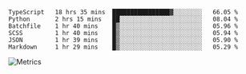 <!--START_SECTION:waka-->

```text
TypeScript   18 hrs 35 mins  ████████████████▓░░░░░░░░   66.05 %
Python       2 hrs 15 mins   ██░░░░░░░░░░░░░░░░░░░░░░░   08.04 %
Batchfile    1 hr 40 mins    █▒░░░░░░░░░░░░░░░░░░░░░░░   05.96 %
SCSS         1 hr 40 mins    █▒░░░░░░░░░░░░░░░░░░░░░░░   05.94 %
JSON         1 hr 39 mins    █▒░░░░░░░░░░░░░░░░░░░░░░░   05.90 %
Markdown     1 hr 29 mins    █▒░░░░░░░░░░░░░░░░░░░░░░░   05.29 %
```

<!--END_SECTION:waka-->

![Metrics](https://metrics.lecoq.io/TachibanaKimika?template=classic&base.activity=0&base.community=0&base.repositories=0&languages=1&isocalendar=1&isocalendar.duration=half-year&languages.limit=8&languages.sections=most-used&languages.colors=github&languages.threshold=0%25&languages.indepth=false&languages.recent.load=300&languages.recent.days=14&config.timezone=Asia%2FShanghai)
